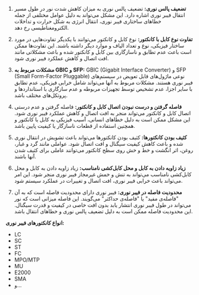 1. **تضعیف پالس نوری:**
   تضعیف پالس نوری به میزان کاهش شدت نور در طول مسیر انتقال فیبر نوری اشاره دارد. این مشکل می‌تواند به دلیل عوامل مختلفی از جمله خطاهای ساختاری فیبر نوری، انتقال انرژی به شکل حرارت و تداخلات الکترومغناطیسی رخ دهد.

2. **تفاوت نوع کابل با کانکتور:**
   نوع کابل و کانکتور می‌توانند با یکدیگر تفاوت‌هایی در مورد ساختار فیزیکی، نوع و تعداد الیاف و موارد دیگر داشته باشند. این تفاوت‌ها ممکن است باعث عدم تطابق و ناسازگاری بین کابل و کانکتور شده و باعث مشکلاتی مانند افت اتصال و کاهش عملکرد فیبر نوری شود.

3. **مشکلات مربوط به GBIC و SFP:**
   GBIC (Gigabit Interface Converter) و SFP (Small Form-Factor Pluggable) نوعی ماژول‌های قابل تعویض در سیستم‌های فیبر نوری هستند. مشکلات مربوط به آنها می‌تواند شامل خرابی فیزیکی، عدم تطابق با سایر اجزا، عدم تشخیص توسط تجهیزات مربوطه و عدم سازگاری با استانداردها و پروتکل‌های مختلف باشد.

4. **فاصله گرفتن و درست نبودن اتصال کابل و کانکتور:**
   فاصله گرفتن و عدم درستی اتصال کابل و کانکتور می‌تواند منجر به افت اتصال و کاهش عملکرد فیبر نوری شود. این مشکل ممکن است به دلیل خطاهای انسانی، آسیب فیزیکی به کابل یا کانکتور و همچنین استفاده از قطعات ناسازگار یا کیفیت پایین باشد.

5. **کثیف بودن کانکتورها:**
   کثیف بودن کانکتورها می‌تواند باعث تشویش در انتقال نوری شده و باعث کاهش کیفیت سیگنال و افت اتصال شود. عواملی مانند گرد و غبار، روغن، اثر انگشت و خط و خش روی سطح کانکتور می‌توانند عاملی برای کثیف شدن آنها باشند.

6. **زیاد زاویه دادن به کابل و محل کابل‌کشی نامناسب:**
   زیاد زاویه دادن به کابل و محل کابل‌کشی نامناسب می‌تواند به تنش و خمش غیرمجاز فیبر نوری منجر شود. این امر می‌تواند باعث خرابی فیبر نوری، افت اتصال و تغییرات در عملکرد سیستم شود.

7. **محدودیت فاصله در فیبر نوری:**
   فیبر نوری دارای محدودیت فاصله است که به آن "فاصله‌ی مفید" یا "فاصله‌ی حداکثر" می‌گویند. این فاصله میزانی است که نور می‌تواند در طول فیبر نوری انتشار یابد بدون افت خاصی در کیفیت و قدرت سیگنال. این محدودیت فاصله ممکن است به دلیل تضعیف پالس نوری و خطاهای انتقال باشد.

**انواع کانکتورهای فیبر نوری:**

- LC
- SC
- ST
- FC
- MPO/MTP
- MU
- E2000
- SMA
- و...
